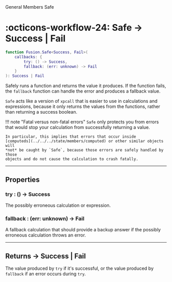 <nav class="fusiondoc-api-breadcrumbs">
	<span>General</span>
	<span>Members</span>
	<span>Safe</span>
</nav>

<h1 class="fusiondoc-api-header" markdown>
	<span class="fusiondoc-api-icon" markdown>:octicons-workflow-24:</span>
	<span class="fusiondoc-api-name">Safe</span>
	<span class="fusiondoc-api-type">
		-> Success | Fail
	</span>
</h1>

```Lua
function Fusion.Safe<Success, Fail>(
	callbacks: {
		try: () -> Success,
		fallback: (err: unknown) -> Fail
	}
): Success | Fail
```

Safely runs a function and returns the value it produces. If the function fails,
the `fallback` function can handle the error and produces a fallback value.

`Safe` acts like a version of `xpcall` that is easier to use in calculations and
expressions, because it only returns the values from the functions, rather than
returning a success boolean.

!!! note "Fatal versus non-fatal errors"
	`Safe` only protects you from errors that would stop your calculation from
	successfully returning a value.

	In particular, this implies that errors that occur inside
	[computeds](../../../state/members/computed) or other similar objects will
	*not* be caught by `Safe`, because those errors are safely handled by those
	objects and do not cause the calculation to crash fatally.

-----

## Properties

<h3 markdown>
	try
	<span class="fusiondoc-api-type">
		: () -> Success
	</span>
</h3>

The possibly erroneous calculation or expression.

<h3 markdown>
	fallback
	<span class="fusiondoc-api-type">
		: (err: unknown) -> Fail
	</span>
</h3>

A fallback calculation that should provide a backup answer if the possibly
erroneous calculation throws an error.

-----

<h2 markdown>
	Returns
	<span class="fusiondoc-api-type">
		-> Success | Fail
	</span>
</h2>

The value produced by `try` if it's successful, or the value produced by
`fallback` if an error occurs during `try`.